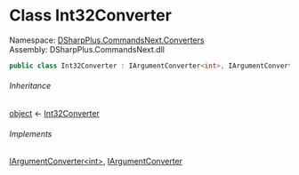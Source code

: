 # Class Int32Converter

Namespace: [DSharpPlus.CommandsNext.Converters](DSharpPlus.CommandsNext.Converters.md)  
Assembly: DSharpPlus.CommandsNext.dll

```csharp
public class Int32Converter : IArgumentConverter<int>, IArgumentConverter
```

###### Inheritance

[object](https://learn.microsoft.com/dotnet/api/system.object) ← 
[Int32Converter](DSharpPlus.CommandsNext.Converters.Int32Converter.md)

###### Implements

[IArgumentConverter<int\>](DSharpPlus.CommandsNext.Converters.IArgumentConverter\-1.md), 
[IArgumentConverter](DSharpPlus.CommandsNext.Converters.IArgumentConverter.md)

